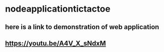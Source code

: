 # nodeapplicationtictactoe
## here is a link to demonstration of web application
## https://youtu.be/A4V_X_sNdxM
